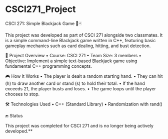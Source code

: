 # CSCI271_Project

CSCI 271: Simple Blackjack Game 🎲🃏

This project was developed as part of CSCI 271 alongside two classmates. It is a simple command-line Blackjack game written in C++, featuring basic gameplay mechanics such as card dealing, hitting, and bust detection.

📌 Project Overview
	•	Course: CSCI 271
	•	Team Size: 3 members
	•	Objective: Implement a simple text-based Blackjack game using fundamental C++ programming concepts.

🎮 How It Works
	•	The player is dealt a random starting hand.
	•	They can hit (h) to draw another card or stand (s) to hold their total.
	•	If the hand exceeds 21, the player busts and loses.
	•	The game loops until the player chooses to stop.

🛠️ Technologies Used
	•	C++ (Standard Library)
	•	Randomization with rand()

🔚 Status

This project was completed for CSCI 271 and is no longer being actively developed.**
